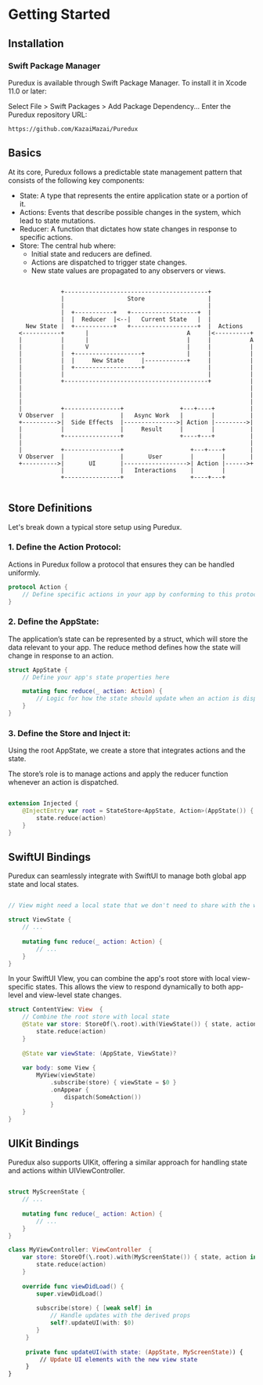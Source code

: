 # Getting Started

## Installation

### Swift Package Manager


Puredux is available through Swift Package Manager. To install it in Xcode 11.0 or later:

Select File > Swift Packages > Add Package Dependency...
Enter the Puredux repository URL:

```
https://github.com/KazaiMazai/Puredux
```
 
## Basics

At its core, Puredux follows a predictable state management pattern that consists of the following key components:

- State: A type that represents the entire application state or a portion of it.
- Actions: Events that describe possible changes in the system, which lead to state mutations.
- Reducer: A function that dictates how state changes in response to specific actions.
- Store: The central hub where:
    - Initial state and reducers are defined.
    - Actions are dispatched to trigger state changes.
    - New state values are propagated to any observers or views.


 
 ```text
 
                +-----------------------------------------+
                |                  Store                  |
                |                                         |
                |  +-----------+   +-------------------+  |
                |  |  Reducer  |<--|   Current State   |  |
      New State |  +-----------+   +-------------------+  |  Actions
    <-----------+      |                            A     |<----------+
    |           |      |                            |     |           A
    |           |      V                            |     |           |
    |           |  +-------------------+            |     |           |
    |           |  |     New State     |------------+     |           |
    |           |  +-------------------+                  |           |
    |           |                                         |           |
    |           +-----------------------------------------+           |
    |                                                                 |
    |                                                                 |
    |                                                                 |
    |           +----------------+                +---+----+          |
    V Observer  |                |   Async Work   |        |          |
    +---------->|  Side Effects  |--------------->| Action |--------->|
    |           |                |     Result     |        |          |
    |           +----------------+                +----+---+          |
    |                                                                 |
    |           +----------------+                   +---+----+       |
    V Observer  |                |       User        |        |       |
    +---------->|       UI       |------------------>| Action |------>+
                |                |   Interactions    |        |
                +----------------+                   +----+---+
        
 ```
 
## Store Definitions

Let's break down a typical store setup using Puredux.

### 1. Define the Action Protocol:
Actions in Puredux follow a protocol that ensures they can be handled uniformly.

```swift
protocol Action {
    // Define specific actions in your app by conforming to this protocol
}
```

### 2. Define the AppState:

The application’s state can be represented by a struct, which will store the data relevant to your app. 
The reduce method defines how the state will change in response to an action.

 
```swift
struct AppState {
    // Define your app's state properties here

    mutating func reduce(_ action: Action) {
        // Logic for how the state should update when an action is dispatched
    }
}
```
### 3. Define the Store and Inject it:
Using the root AppState, we create a store that integrates actions and the state. 

The store’s role is to manage actions and apply the reducer function whenever an action is dispatched.

```swift

extension Injected {
    @InjectEntry var root = StateStore<AppState, Action>(AppState()) { state, action in
        state.reduce(action)
    }
}

```

## SwiftUI Bindings

Puredux can seamlessly integrate with SwiftUI to manage both global app state and local states.

```swift

// View might need a local state that we don't need to share with the whole app 

struct ViewState {
    // ...
    
    mutating func reduce(_ action: Action) {
        // ...
    }
}
```

In your SwiftUI VIew, you can combine the app's root store with local view-specific states.
This allows the view to respond dynamically to both app-level and view-level state changes.

```swift
struct ContentView: View  {
    // Combine the root store with local state
    @State var store: StoreOf(\.root).with(ViewState()) { state, action in 
        state.reduce(action) 
    }
    
    @State var viewState: (AppState, ViewState)?
    
    var body: some View {
        MyView(viewState)
            .subscribe(store) { viewState = $0 }
            .onAppear {
                dispatch(SomeAction())
            }
    }
}

```

## UIKit Bindings
 
Puredux also supports UIKit, offering a similar approach for handling state and actions within UIViewController.

```swift

struct MyScreenState {
    // ...
    
    mutating func reduce(_ action: Action) {
        // ...
    }
}

class MyViewController: ViewController  {
    var store: StoreOf(\.root).with(MyScreenState()) { state, action in 
        state.reduce(action) 
    }
    
    override func viewDidLoad() {
        super.viewDidLoad()
         
        subscribe(store) { [weak self] in
            // Handle updates with the derived props
            self?.updateUI(with: $0)
        }
     }
     
     private func updateUI(with state: (AppState, MyScreenState)) {
         // Update UI elements with the new view state
     }
}

```

